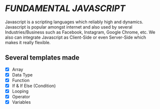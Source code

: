 # *FUNDAMENTAL JAVASCRIPT*

Javascript is a scripting languages which reliably high and dynamics.
Javascript is popular amongst internet and also used by several Industries/Business such as Facebook, Instagram, Google Chrome, etc.
We also can integrate Javascript as Client-Side or even Server-Side which makes it really flexible.

## Several templates made
- [x] Array
- [x] Data Type
- [x] Function
- [x] If & If Else (Condition)
- [x] Looping
- [x] Operator
- [x] Variables